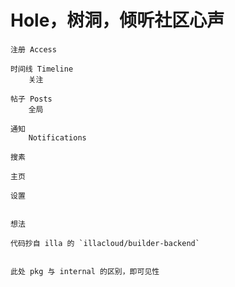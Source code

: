 

# Hole，树洞，倾听社区心声


```
注册 Access

时间线 Timeline
    关注

帖子 Posts
    全局
    
通知
    Notifications

搜素

主页

设置


```


```
想法

代码抄自 illa 的 `illacloud/builder-backend`


此处 pkg 与 internal 的区别，即可见性


```
